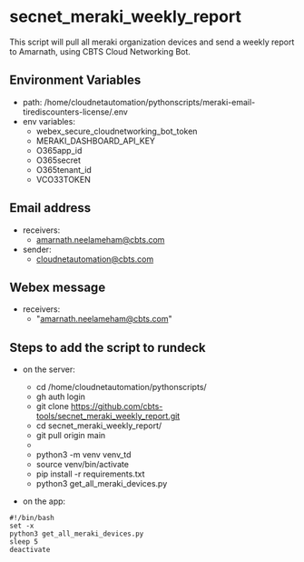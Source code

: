 # secnet_meraki_weekly_report
 
This script will pull all meraki organization devices and send a weekly report to Amarnath, using CBTS Cloud Networking Bot.

## Environment Variables

- path: /home/cloudnetautomation/pythonscripts/meraki-email-tirediscounters-license/.env
- env variables: 
  * webex_secure_cloudnetworking_bot_token
  * MERAKI_DASHBOARD_API_KEY
  * O365app_id
  * O365secret
  * O365tenant_id
  * VCO33TOKEN



## Email address

- receivers:
  * amarnath.neelameham@cbts.com
- sender:
  * cloudnetautomation@cbts.com

## Webex message

- receivers:
  * "amarnath.neelameham@cbts.com"


## Steps to add the script to rundeck

- on the server:
  * cd /home/cloudnetautomation/pythonscripts/
  * gh  auth login
  * git clone https://github.com/cbts-tools/secnet_meraki_weekly_report.git
  * cd secnet_meraki_weekly_report/
  * git pull origin main
  *
  * python3 -m venv venv_td
  * source venv/bin/activate
  * pip install -r requirements.txt
  * python3 get_all_meraki_devices.py


- on the app:
````
#!/bin/bash
set -x
python3 get_all_meraki_devices.py
sleep 5
deactivate
````